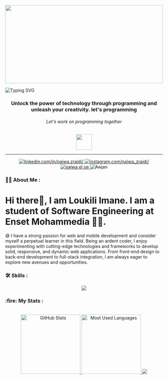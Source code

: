 <a href="#">
  <img width=100%  height="250" src="https://gifdb.com/images/thumbnail/pixel-art-super-mario-computer-amwdq1xi8bgz0omx.gif"/>
</a>

![Typing SVG](https://readme-typing-svg.herokuapp.com/?color=4682B4&size=35&center=true&vCenter=true&width=1000&lines=Hello,+I'm+Loukili+Imane;+a+Software+Engineering+Studentat+ENSET;Welcome+to+my+Github+Account👋)

<div id="header" align="center">
</div>
<h3 align="center">Unlock the power of technology through programming and unleash your creativity.
let's programming </h3>
<h6 align="center"> Let's work on programming together</h6>
<div align="center">
<img src="https://media3.giphy.com/media/RbDKaczqWovIugyJmW/200w.webp?cid=ecf05e47kmgtslznwpiz2h6y0eq18isf9ehdxn31nc1mjly6&ep=v1_gifs_search&rid=200w.webp&ct=g" width="50px"/> 
</div>
<hr>
<div> 
  <p align="center">
    <a href="https://www.linkedin.com/in/najwa-zraidi-15a326184/"><img title="linkedin.com/in/najwa.zraidi/" src="https://img.shields.io/badge/-LinkedIn-%230077B5?style=for-the-badge&logo=linkedin&logoColor=white">
    </a>
	<a href="https://www.instagram.com/najwa_zraidi/"><img title="instagram.com/najwa_zraidi/" src="https://img.shields.io/badge/Instagram-%23E4405F.svg?style=for-the-badge&logo=Instagram&logoColor=white">
    </a>
	<a href="https://facebook.com/najwa.eloe"><img title="najwa el oe" src="https://img.shields.io/badge/Facebook-%231877F2.svg?style=for-the-badge&logo=Facebook&logoColor=white">
    </a
	<a href="https://discord.com/channels/@AWJAN"><img title="Awjan" src="https://img.shields.io/badge/Discord-%235865F2.svg?style=for-the-badge&logo=discord&logoColor=white">
    </a>
  </p>
</div>

### :woman_technologist: About Me : 
# Hi there👋, I am Loukili Imane. I am a student of Software Engineering at Enset Mohammedia :woman_student:.<br  />
😄 I have a strong passion for web and mobile development and consider myself a perpetual learner in this field. Being an ardent coder, I enjoy experimenting with cutting-edge technologies and frameworks to develop solid, responsive, and dynamic web applications. From front-end design to back-end development to full-stack integration, I am always eager to explore new avenues and opportunities.<br  />


### :hammer_and_wrench: Skills :

<div style="display: inline_block">
  <p align="center">
	<a href="#">
      <img align="center" src="https://skillicons.dev/icons?i=nodejs,express,php,java,spring,mysql,firebase,figma,css,bootstrap,html,c,javascript,typescript,docker,mongodb,redis,postman,angular,linux,git,arduino" />
    </a>
  </p>
</div>

<h3> :fire: My Stats :</h3>
<div align="center">
  <br>
  <a href="#">
    <img height="190rem" alt="GitHub Stats" src="https://github-readme-stats.vercel.app/api?username=loukili-imane&show_icons=true&theme=vue-dark&count_private=true&bg_color=0d1117&hide_border=true"/>
  </a>
  <a href="#">
    <img height="190rem" alt="Most Used Languages" src="https://github-readme-stats.vercel.app/api/top-langs/?username=loukili-imane&langs_count=8&count_private=false&layout=compact&theme=vue-dark&bg_color=0d1117&hide_border=true"/>
  </a>
  <a>
     <img  src="https://github-profile-summary-cards.vercel.app/api/cards/profile-details?username=loukili-imane&theme=github_dark&show_icons=true" />
  </a>
</div> 

